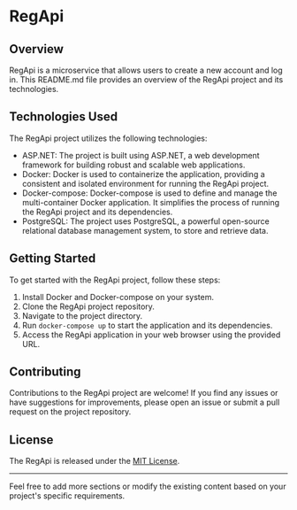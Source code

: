 # RegApi

## Overview
RegApi is a microservice that allows users to create a new account and log in. This README.md file provides an overview of the RegApi project and its technologies.

## Technologies Used
The RegApi project utilizes the following technologies:

- ASP.NET: The project is built using ASP.NET, a web development framework for building robust and scalable web applications.
- Docker: Docker is used to containerize the application, providing a consistent and isolated environment for running the RegApi project.
- Docker-compose: Docker-compose is used to define and manage the multi-container Docker application. It simplifies the process of running the RegApi project and its dependencies.
- PostgreSQL: The project uses PostgreSQL, a powerful open-source relational database management system, to store and retrieve data.

## Getting Started
To get started with the RegApi project, follow these steps:

1. Install Docker and Docker-compose on your system.
2. Clone the RegApi project repository.
3. Navigate to the project directory.
4. Run `docker-compose up` to start the application and its dependencies.
5. Access the RegApi application in your web browser using the provided URL.

## Contributing
Contributions to the RegApi project are welcome! If you find any issues or have suggestions for improvements, please open an issue or submit a pull request on the project repository.

## License
The RegApi is released under the [MIT License](LICENSE).

---
Feel free to add more sections or modify the existing content based on your project's specific requirements.